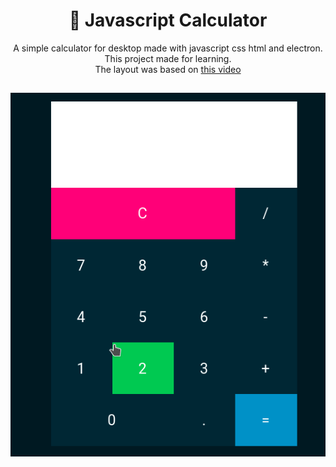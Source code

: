 <h1 align=center>🧮 Javascript Calculator </h1>
<p align=center>
A simple calculator for desktop made with javascript css html and electron.<br />
This project made for learning.<br />
The layout was based on <a href="https://www.youtube.com/watch?v=BuZtAqk5LIY">this video</a></p>
<h2 align=center>
<img src="preview.gif"/>
</h2>